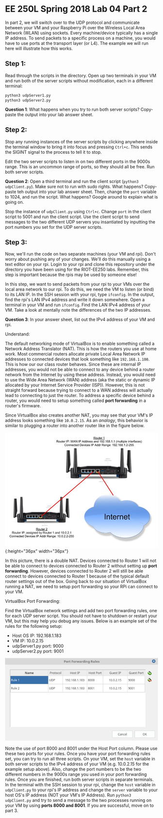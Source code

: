 # **EE 250L Spring 2018 Lab 04 Part 2**

In part 2, we will switch over to the UDP protocol and communicate between your
VM and your Raspberry Pi over the Wireless Local Area Network (WLAN) using
sockets. Every machine/device typically has a single IP address. To send packets 
to a specific process on a machine, you would have to use ports at the transport
layer (or L4). The example we will run here will illustrate how this works.

## Step 1:

Read through the scripts in the directory. Open up two terminals in your VM and 
run both of the server scripts without modification, each in a different 
terminal:

    python3 udpServer1.py
    python3 udpServer2.py

**Question 1**: What happens when you try to run both server scripts? Copy-paste the 
output into your lab answer sheet.

## Step 2:

Stop any running instances of the server scripts by clicking anywhere inside the
terminal window to bring it into focus and pressing `Ctrl+c`. This sends the 
SIGINT signal to the process to tell it to stop.

Edit the two server scripts to listen in on two different ports in the 9000s 
range. This is an uncommon range of ports, so they should all be free. Run both 
server scripts. 

**Question 2**: Open a third terminal and run the client script 
(`python3 udpClient.py`). Make sure not to run with sudo rights. What happens? 
Copy-paste teh output into your lab answer sheet. Then, change the `port` 
variable to 1024, and run the script. What happens? Google around to explain 
what is going on.

Stop the instance of `udpClient.py` using `Ctrl+c`. Change `port` in the client
script to 5001 and run the client script. Use the client script to send messages
to the two different UDP servers you insantiated by inputting the port numbers 
you set for the UDP server scripts.

## Step 3:

Now, we'll run the code on two separate machines (your VM and rpi). Don't worry 
about pushing any of your changes. We'll do this manually using a text editor
on your rpi. Login to your rpi and clone this repository under the directory you 
have been using for the RIOT-EE250 labs. Remember, this step is important 
because the rpis may be used by someone else!

In this step, we want to send packets from your rpi to your VMs over the local area network 
to our rpi. To do this, we need the VM to listen (or bind) to its LAN IP. In 
the SSH session with your rpi, type `ifconfig`. In the output, find the rpi's
LAN IPv4 address and write it down somewhere. Open a terminal in your VM and 
run `ifconfig`. Find the LAN IPv4 address of your VM. Take a look at mentally
note the differences of the two IP addresses.

**Question 3**: In your answer sheet, list out the IPv4 address of your VM and
rpi. 

Understand:

The default networking mode of VirtualBox is to enable something called a 
Network Address Translator (NAT). This is how the routers you use at home work.
Most commercial routers allocate private Local Area Network IP addresses to 
connected devices that look something like `192.168.1.100`. This is how our
our class router behaves. Since these are internal IP addresses,
you would not be able to connect to any device behind a router network from the
Internet by using these address. Instead, you would need to use the Wide Area
Network (WAN) address (aka the static or dynamic IP allocated by your Internet
Service Provider (ISP)). However, this is not straight forward because trying 
to connect to a WAN address will actually lead to connecting to just the router.
To address a specific device behind a router, you would need to setup something 
called **port forwarding** in a router's firmware.

Since VirtualBox also creates another NAT, you may see that your VM's IP address
looks something like `10.0.2.15`. As an *analogy*, this behavior is similar to 
plugging a router into another router like in the figure below.

![Picture](double_NAT.jpg){:height="36px" width="36px"}

In this picture, there is a double NAT. Devices connected to Router 1 will not
be able to connect to devices connected to Router 2 without setting up 
**port forwarding**. However, devices connected to Router 2 will 
still be able connect to devices connected to Router 1 because of the typical 
default router settings out of the box. Going back to our situation of 
VirtualBox running a NAT, we need to setup port forwarding so your RPi can 
connect to your VM.

VirtualBox Port Forwarding:

Find the VirtualBox network settings and add two port forwarding rules, one for
each UDP server script. You should not have to shutdown or restart your VM, but
this may help you debug any issues. Below is an example set of the rules for the
following setup:

 * Host OS IP: 192.168.1.183
 * VM IP: 10.0.2.15
 * udpServer1.py port: 9000
 * udpServer2.py port: 9001

 ![Picture](vbox_ip_forwarding.png)

Note the use of port 8000 and 8001 under the Host Port column. Please use these
two ports for your rules. Once you have your port forwarding rules set, 
you can try to run all three scripts. On your VM, set the `host` variable in 
both server scripts to the IPv4 address of your VM (e.g. 10.0.2.15 for the 
example setup above). Also, change
the port numbers to be the two different numbers in the 9000s range you used in
your port forwarding rules. Once you are finished, run both server scripts in
separate terminals. In the terminal with the SSH session to your rpi, 
change the `host` variable in `udpClient.py` to your rpi's IP address and change
the `server` variable to your host OS's IP address (NOT your VM's IP Address). 
Run `python3 udpClient.py` and try to send a message to the two processes 
running on your VM by using **ports 8000 and 8001**. If you are successful, move
on to part 3.
